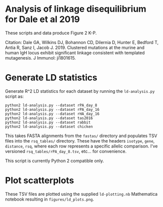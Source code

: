 # Analysis of linkage disequilibrium for Dale et al 2019

These scripts and data produce Figure 2 K-P.

Citation: Dale GA, Wilkins DJ, Bohannon CD, Dilernia D, Hunter E, Bedford T, Antia R, Sanz I, Jacob
J. 2019. Clustered mutations at the murine and human IgH locus exhibit significant linkage
consistent with templated mutagenesis. J Immunol: ji1801615.

# Generate LD statistics

Generate R^2 LD statistics for each dataset by running the `ld-analysis.py` script as:

```
python2 ld-analysis.py --dataset rPA_day_8
python2 ld-analysis.py --dataset rPA_day_16
python2 ld-analysis.py --dataset rHA_day_16
python2 ld-analysis.py --dataset tas2016
python2 ld-analysis.py --dataset rabbit
python2 ld-analysis.py --dataset chicken
```

This takes FASTA alignments from the `fastas/` directory and populates TSV files into the
`rsq_tables/` directory. These have the headers `isotype`, `gene`, `distance`, `rsq`, where each row
represents a specific allelic comparison. I've versioned `rsq_tables/rPA_day_8.tsv`, etc... for
convenience.

This script is currently Python 2 compatible only.

# Plot scatterplots

These TSV files are plotted using the supplied `ld-plotting.nb` Mathematica notebook resulting in
`figures/ld_plots.png`.

